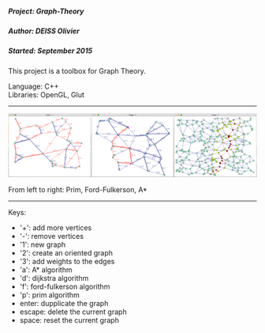 ##### Project: Graph-Theory<br/>
##### Author: DEISS Olivier<br/>
##### Started: September 2015

This project is a toolbox for Graph Theory.

Language: C++<br/>
Libraries: OpenGL, Glut

-----------------------------------------------------------------------------------

![screenshot](Screenshot.png)

From left to right: Prim, Ford-Fulkerson, A*

-----------------------------------------------------------------------------------

Keys:
 - '+': add more vertices
 - '-': remove vertices
 - '1': new graph
 - '2': create an oriented graph
 - '3': add weights to the edges
 - 'a': A* algorithm
 - 'd': dijkstra algorithm
 - 'f': ford-fulkerson algorithm
 - 'p': prim algorithm
 - enter: dupplicate the graph
 - escape: delete the current graph
 - space: reset the current graph

